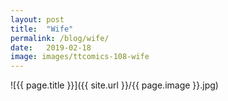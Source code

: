 ```yaml
---
layout: post
title:  "Wife"
permalink: /blog/wife/
date:   2019-02-18
image: images/ttcomics-108-wife
---
```

![{{ page.title }}]({{ site.url }}/{{ page.image }}.jpg)
